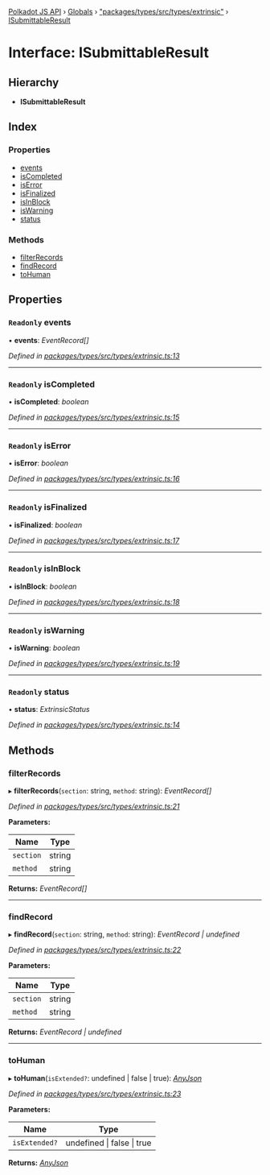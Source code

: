 [Polkadot JS API](../README.md) › [Globals](../globals.md) › ["packages/types/src/types/extrinsic"](../modules/_packages_types_src_types_extrinsic_.md) › [ISubmittableResult](_packages_types_src_types_extrinsic_.isubmittableresult.md)

# Interface: ISubmittableResult

## Hierarchy

* **ISubmittableResult**

## Index

### Properties

* [events](_packages_types_src_types_extrinsic_.isubmittableresult.md#readonly-events)
* [isCompleted](_packages_types_src_types_extrinsic_.isubmittableresult.md#readonly-iscompleted)
* [isError](_packages_types_src_types_extrinsic_.isubmittableresult.md#readonly-iserror)
* [isFinalized](_packages_types_src_types_extrinsic_.isubmittableresult.md#readonly-isfinalized)
* [isInBlock](_packages_types_src_types_extrinsic_.isubmittableresult.md#readonly-isinblock)
* [isWarning](_packages_types_src_types_extrinsic_.isubmittableresult.md#readonly-iswarning)
* [status](_packages_types_src_types_extrinsic_.isubmittableresult.md#readonly-status)

### Methods

* [filterRecords](_packages_types_src_types_extrinsic_.isubmittableresult.md#filterrecords)
* [findRecord](_packages_types_src_types_extrinsic_.isubmittableresult.md#findrecord)
* [toHuman](_packages_types_src_types_extrinsic_.isubmittableresult.md#tohuman)

## Properties

### `Readonly` events

• **events**: *EventRecord[]*

*Defined in [packages/types/src/types/extrinsic.ts:13](https://github.com/polkadot-js/api/blob/375dadbe3/packages/types/src/types/extrinsic.ts#L13)*

___

### `Readonly` isCompleted

• **isCompleted**: *boolean*

*Defined in [packages/types/src/types/extrinsic.ts:15](https://github.com/polkadot-js/api/blob/375dadbe3/packages/types/src/types/extrinsic.ts#L15)*

___

### `Readonly` isError

• **isError**: *boolean*

*Defined in [packages/types/src/types/extrinsic.ts:16](https://github.com/polkadot-js/api/blob/375dadbe3/packages/types/src/types/extrinsic.ts#L16)*

___

### `Readonly` isFinalized

• **isFinalized**: *boolean*

*Defined in [packages/types/src/types/extrinsic.ts:17](https://github.com/polkadot-js/api/blob/375dadbe3/packages/types/src/types/extrinsic.ts#L17)*

___

### `Readonly` isInBlock

• **isInBlock**: *boolean*

*Defined in [packages/types/src/types/extrinsic.ts:18](https://github.com/polkadot-js/api/blob/375dadbe3/packages/types/src/types/extrinsic.ts#L18)*

___

### `Readonly` isWarning

• **isWarning**: *boolean*

*Defined in [packages/types/src/types/extrinsic.ts:19](https://github.com/polkadot-js/api/blob/375dadbe3/packages/types/src/types/extrinsic.ts#L19)*

___

### `Readonly` status

• **status**: *ExtrinsicStatus*

*Defined in [packages/types/src/types/extrinsic.ts:14](https://github.com/polkadot-js/api/blob/375dadbe3/packages/types/src/types/extrinsic.ts#L14)*

## Methods

###  filterRecords

▸ **filterRecords**(`section`: string, `method`: string): *EventRecord[]*

*Defined in [packages/types/src/types/extrinsic.ts:21](https://github.com/polkadot-js/api/blob/375dadbe3/packages/types/src/types/extrinsic.ts#L21)*

**Parameters:**

Name | Type |
------ | ------ |
`section` | string |
`method` | string |

**Returns:** *EventRecord[]*

___

###  findRecord

▸ **findRecord**(`section`: string, `method`: string): *EventRecord | undefined*

*Defined in [packages/types/src/types/extrinsic.ts:22](https://github.com/polkadot-js/api/blob/375dadbe3/packages/types/src/types/extrinsic.ts#L22)*

**Parameters:**

Name | Type |
------ | ------ |
`section` | string |
`method` | string |

**Returns:** *EventRecord | undefined*

___

###  toHuman

▸ **toHuman**(`isExtended?`: undefined | false | true): *[AnyJson](../modules/_packages_types_src_types_helpers_.md#anyjson)*

*Defined in [packages/types/src/types/extrinsic.ts:23](https://github.com/polkadot-js/api/blob/375dadbe3/packages/types/src/types/extrinsic.ts#L23)*

**Parameters:**

Name | Type |
------ | ------ |
`isExtended?` | undefined &#124; false &#124; true |

**Returns:** *[AnyJson](../modules/_packages_types_src_types_helpers_.md#anyjson)*
